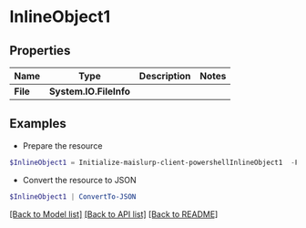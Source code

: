 # InlineObject1
## Properties

Name | Type | Description | Notes
------------ | ------------- | ------------- | -------------
**File** | **System.IO.FileInfo** |  | 

## Examples

- Prepare the resource
```powershell
$InlineObject1 = Initialize-maislurp-client-powershellInlineObject1  -File null
```

- Convert the resource to JSON
```powershell
$InlineObject1 | ConvertTo-JSON
```

[[Back to Model list]](../README#documentation-for-models) [[Back to API list]](../README#documentation-for-api-endpoints) [[Back to README]](../README)

